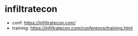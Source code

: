 # infiltratecon

* conf: https://infiltratecon.com/
* training: https://infiltratecon.com/conference/training.html
